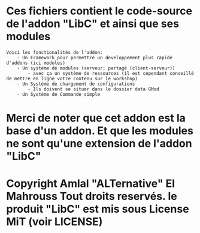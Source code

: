 # Ces fichiers contient le code-source de l'addon "LibC" et ainsi que ses modules

    Voici les fonctionalités de l'addon:
        - Un Framework pour permettre un developpement plus rapide d'addons (ici modules)
        - Un système de modules (serveur; partagé (client-serveur))
            - avec ça un système de ressources (il est cependant conseillé de mettre en ligne votre contenu sur le workshop)
        - Un Système de chargement de configurations
            - Ils doivent se situer dans le dossier data GMod
        - Un Système de Commande simple

# Merci de noter que cet addon est la base d'un addon. Et que les modules ne sont qu'une extension de l'addon "LibC"
# Copyright Amlal "ALTernative" El Mahrouss Tout droits reservés. le produit "LibC" est mis sous License MiT (voir LICENSE)
